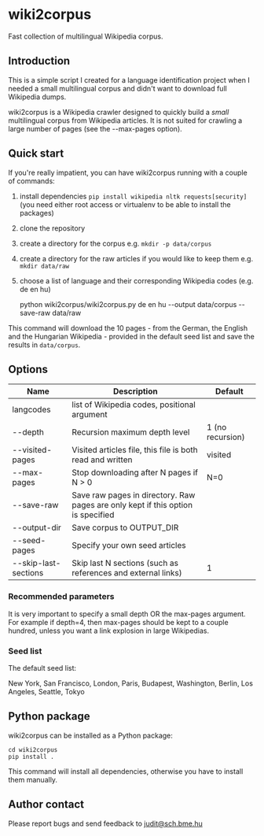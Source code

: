 # wiki2corpus

Fast collection of multilingual Wikipedia corpus.

## Introduction

This is a simple script I created for a language identification project when I needed a small multilingual corpus and didn't want to download full Wikipedia dumps.

wiki2corpus is a Wikipedia crawler designed to quickly build a *small* multilingual corpus from Wikipedia articles. It is not suited for crawling a large number of pages (see the --max-pages option).

## Quick start

If you're really impatient, you can have wiki2corpus running with a couple of commands:

1. install dependencies `pip install wikipedia nltk requests[security]` (you need either root access or virtualenv to be able to install the packages)
1. clone the repository
2. create a directory for the corpus e.g. `mkdir -p data/corpus`
3. create a directory for the raw articles if you would like to keep them e.g. `mkdir data/raw`
4. choose a list of language and their corresponding Wikipedia codes (e.g. de en hu)

    python wiki2corpus/wiki2corpus.py de en hu --output data/corpus --save-raw data/raw


This command will download the 10 pages - from the German, the English and the Hungarian Wikipedia - provided in the default seed list and save the results in `data/corpus`.

## Options

| Name | Description | Default |
| ----- | ------ | --- | 
| langcodes | list of Wikipedia codes, positional argument | |
|  --depth |  Recursion maximum depth level | 1 (no recursion) |
| --visited-pages | Visited articles file, this file is both read and written | visited |
|  --max-pages | Stop downloading after N pages if N > 0 | N=0 |
|  --save-raw | Save raw pages in directory. Raw pages are only kept if this option is specified | |
| --output-dir | Save corpus to OUTPUT\_DIR | |
| --seed-pages | Specify your own seed articles | |
|  --skip-last-sections | Skip last N sections (such as references and external links) | 1 | 

### Recommended parameters

It is very important to specify a small depth OR the max-pages argument.
For example if depth=4, then max-pages should be kept to a couple hundred, unless you want a link explosion in large Wikipedias.

### Seed list

The default seed list:

New York, San Francisco, London, Paris, Budapest, Washington, Berlin, Los Angeles, Seattle, Tokyo

## Python package

wiki2corpus can be installed as a Python package:

    cd wiki2corpus
    pip install .

This command will install all dependencies, otherwise you have to install them manually.

## Author contact

Please report bugs and send feedback to judit@sch.bme.hu
